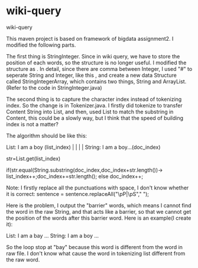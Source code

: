 # wiki-query

wiki-query

This maven project is based on framework of bigdata assignment2. I modified the following parts.

The first thing is StringInteger. Since in wiki query, we have to store the position of each words, so the structure is no longer useful. I modified the structure as . In detail, since there are comma between Integer, I used "#" to seperate String and Integer, like this , and create a new data Structure called StringIntegerArray, which contains two things, String and ArrayList. (Refer to the code in StringInteger.java)

The second thing is to capture the character index instead of tokenizing index. So the change is in Tokenizer.java. I firstly did tokenize to transfer Content String into List, and then, used List to match the substring in Content, this could be a slowly way, but I think that the speed of building index is not a matter?

The algorithm should be like this:

List: I am a boy (list_index) | | | | String: I am a boy...(doc_index)

str=List.get(list_index)

if(str.equal(String.substring(doc_index,doc_index+str.length())-> list_index++;doc_index+=str.length(); else doc_index++;

Note: I firstly replace all the punctuations with space, I don't know whether it is correct: sentence = sentence.replaceAll("\pP|\pS"," ");

Here is the problem, I output the "barrier" words, which means I cannot find the word in the raw String, and that acts like a barrier, so that we cannot get the position of the words after this barrier word. Here is an example(I create it):

List: I am a bay ... String: I am a boy ...

So the loop stop at "bay" because this word is different from the word in raw file. I don't know what cause the word in tokenizing list different from the raw word.
